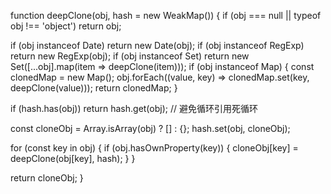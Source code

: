 function deepClone(obj, hash = new WeakMap()) {
  if (obj === null || typeof obj !== 'object') return obj;

  if (obj instanceof Date) return new Date(obj);
  if (obj instanceof RegExp) return new RegExp(obj);
  if (obj instanceof Set) return new Set([...obj].map(item => deepClone(item)));
  if (obj instanceof Map) {
    const clonedMap = new Map();
    obj.forEach((value, key) => clonedMap.set(key, deepClone(value)));
    return clonedMap;
  }

  if (hash.has(obj)) return hash.get(obj); // 避免循环引用死循环

  const cloneObj = Array.isArray(obj) ? [] : {};
  hash.set(obj, cloneObj);

  for (const key in obj) {
    if (obj.hasOwnProperty(key)) {
      cloneObj[key] = deepClone(obj[key], hash);
    }
  }

  return cloneObj;
}
